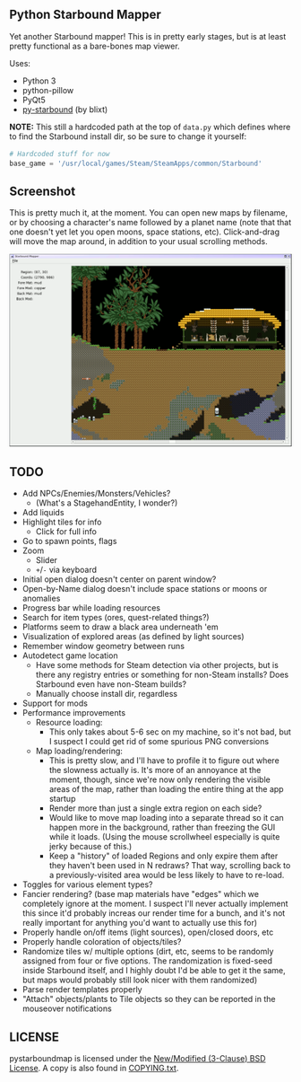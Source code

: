 Python Starbound Mapper
-----------------------

Yet another Starbound mapper!  This is in pretty early stages, but is at
least pretty functional as a bare-bones map viewer.

Uses:
 - Python 3
 - python-pillow
 - PyQt5
 - [py-starbound](https://github.com/blixt/py-starbound) (by blixt)

**NOTE:** This still a hardcoded path at the top of `data.py` which defines
where to find the Starbound install dir, so be sure to change it yourself:

```py
# Hardcoded stuff for now
base_game = '/usr/local/games/Steam/SteamApps/common/Starbound'
```

Screenshot
----------

This is pretty much it, at the moment.  You can open new maps by filename,
or by choosing a character's name followed by a planet name (note that that
one doesn't yet let you open moons, space stations, etc).  Click-and-drag
will move the map around, in addition to your usual scrolling methods.

[![pystarboundmap screenshot](screenshot.png)](screenshot.png)

TODO
----

 - Add NPCs/Enemies/Monsters/Vehicles?
   - (What's a StagehandEntity, I wonder?)
 - Add liquids
 - Highlight tiles for info
   - Click for full info
 - Go to spawn points, flags
 - Zoom
   - Slider
   - `+`/`-` via keyboard
 - Initial open dialog doesn't center on parent window?
 - Open-by-Name dialog doesn't include space stations or moons or
   anomalies
 - Progress bar while loading resources
 - Search for item types (ores, quest-related things?)
 - Platforms seem to draw a black area underneath 'em
 - Visualization of explored areas (as defined by light sources)
 - Remember window geometry between runs
 - Autodetect game location
   - Have some methods for Steam detection via other projects, but
     is there any registry entries or something for non-Steam installs?
     Does Starbound even have non-Steam builds?
   - Manually choose install dir, regardless
 - Support for mods
 - Performance improvements
   - Resource loading:
     - This only takes about 5-6 sec on my machine, so it's not bad,
       but I suspect I could get rid of some spurious PNG conversions
   - Map loading/rendering:
     - This is pretty slow, and I'll have to profile it to figure out
       where the slowness actually is.  It's more of an annoyance at
       the moment, though, since we're now only rendering the visible
       areas of the map, rather than loading the entire thing at the
       app startup
     - Render more than just a single extra region on each side?
     - Would like to move map loading into a separate thread so it can
       happen more in the background, rather than freezing the GUI
       while it loads.  (Using the mouse scrollwheel especially is
       quite jerky because of this.)
     - Keep a "history" of loaded Regions and only expire them after
       they haven't been used in N redraws?  That way, scrolling back
       to a previously-visited area would be less likely to have to re-load.
 - Toggles for various element types?
 - Fancier rendering?  (base map materials have "edges" which we completely
   ignore at the moment.  I suspect I'll never actually implement this
   since it'd probably increas our render time for a bunch, and it's not
   really important for anything you'd want to actually use this for)
 - Properly handle on/off items (light sources), open/closed doors, etc
 - Properly handle coloration of objects/tiles?
 - Randomize tiles w/ multiple options (dirt, etc, seems to be randomly
   assigned from four or five options.  The randomization is fixed-seed
   inside Starbound itself, and I highly doubt I'd be able to get it the
   same, but maps would probably still look nicer with them randomized)
 - Parse render templates properly
 - "Attach" objects/plants to Tile objects so they can be reported in
   the mouseover notifications

LICENSE
-------

pystarboundmap is licensed under the
[New/Modified (3-Clause) BSD License](https://opensource.org/licenses/BSD-3-Clause).
A copy is also found in [COPYING.txt](COPYING.txt).
